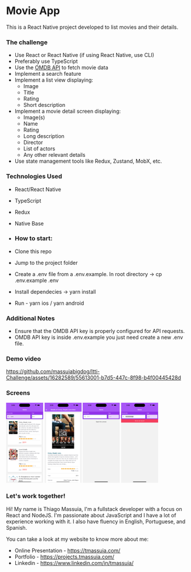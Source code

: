 # Movie App
This is a React Native project developed to list movies and their details.

### The challenge
- Use React or React Native (if using React Native, use CLI)
- Preferably use TypeScript
- Use the [OMDB API](http://www.omdbapi.com/) to fetch movie data
- Implement a search feature
- Implement a list view displaying:
  - Image
  - Title
  - Rating
  - Short description
- Implement a movie detail screen displaying:
  - Image(s)
  - Name
  - Rating
  - Long description
  - Director
  - List of actors
  - Any other relevant details
- Use state management tools like Redux, Zustand, MobX, etc.
  
### Technologies Used
- React/React Native
- TypeScript
- Redux
- Native Base

- ### How to start:
- Clone this repo
- Jump to the project folder
- Create a .env file from a .env.example. In root directory -> cp .env.example .env 
- Install dependecies -> yarn install
- Run - yarn ios / yarn android

### Additional Notes
- Ensure that the OMDB API key is properly configured for API requests.
- OMDB API key is inside .env.example you just need create a new .env file.

### Demo video
https://github.com/massuiabigdog/Itti-Challenge/assets/16282589/55613001-b7d5-447c-8f98-b4f00445428d

### Screens
<p float="left">
  <img src="./screenshoots/screen-1.png" width="20%" />
  <img src="./screenshoots/screen-2.png" width="20%" />
  <img src="./screenshoots/screen-3.png" width="20%" />
  <img src="./screenshoots/screen-4.png" width="20%" />
</p>

### Let's work together! 

Hi! My name is Thiago Massuia, I'm a fullstack developer with a focus on React and NodeJS.
I'm passionate about JavaScript and I have a lot of experience working with it.
I also have fluency in English, Portuguese, and Spanish.

You can take a look at my website to know more about me:
- Online Presentation - https://tmassuia.com/
- Portfolio - https://projects.tmassuia.com/
- Linkedin - https://www.linkedin.com/in/tmassuia/

